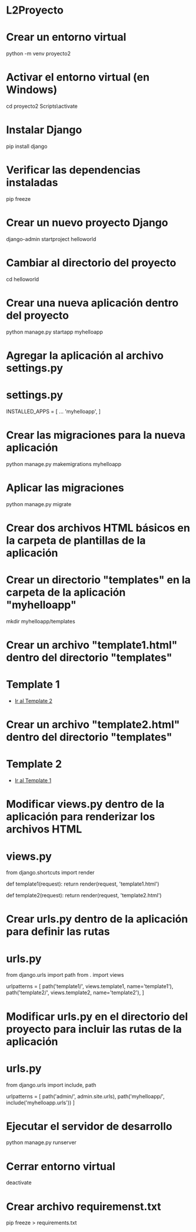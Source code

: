 # L2Proyecto
# Crear un entorno virtual
python -m venv proyecto2

# Activar el entorno virtual (en Windows)
cd proyecto2
Scripts\activate

# Instalar Django
pip install django

# Verificar las dependencias instaladas
pip freeze

# Crear un nuevo proyecto Django
django-admin startproject helloworld

# Cambiar al directorio del proyecto
cd helloworld

# Crear una nueva aplicación dentro del proyecto
python manage.py startapp myhelloapp

# Agregar la aplicación al archivo settings.py
# settings.py
INSTALLED_APPS = [
    ...
    'myhelloapp',
]

# Crear las migraciones para la nueva aplicación
python manage.py makemigrations myhelloapp

# Aplicar las migraciones
python manage.py migrate

# Crear dos archivos HTML básicos en la carpeta de plantillas de la aplicación
# Crear un directorio "templates" en la carpeta de la aplicación "myhelloapp"
mkdir myhelloapp/templates

# Crear un archivo "template1.html" dentro del directorio "templates"
<!DOCTYPE html>
<html lang='es'>
<head>
    <meta charset='UTF-8'>
    <meta name='viewport' content='width=device-width, initial-scale=1.0'>
    <title>Template 1</title>
</head>
<body>
    <h1>Template 1</h1>
    <ul>
        <li><a href="{% url 'template2' %}">Ir al Template 2</a></li>
    </ul>
</body>
</html>

# Crear un archivo "template2.html" dentro del directorio "templates"
<!DOCTYPE html>
<html lang='es'>
<head>
    <meta charset='UTF-8'>
    <meta name='viewport' content='width=device-width, initial-scale=1.0'>
    <title>Template 2</title>
</head>
<body>
    <h1>Template 2</h1>
    <ul>
        <li><a href="{% url 'template1' %}">Ir al Template 1</a></li>
    </ul>
</body>
</html>

# Modificar views.py dentro de la aplicación para renderizar los archivos HTML
# views.py
from django.shortcuts import render

def template1(request):
    return render(request, 'template1.html')

def template2(request):
    return render(request, 'template2.html')

# Crear urls.py dentro de la aplicación para definir las rutas
# urls.py
from django.urls import path
from . import views

urlpatterns = [
    path('template1/', views.template1, name='template1'),
    path('template2/', views.template2, name='template2'),
]

# Modificar urls.py en el directorio del proyecto para incluir las rutas de la aplicación
# urls.py
from django.urls import include, path

urlpatterns = [
    path('admin/', admin.site.urls),
    path('myhelloapp/', include('myhelloapp.urls'))
]

# Ejecutar el servidor de desarrollo
python manage.py runserver

# Cerrar entorno virtual
deactivate

# Crear archivo requiremenst.txt
pip freeze > requirements.txt
